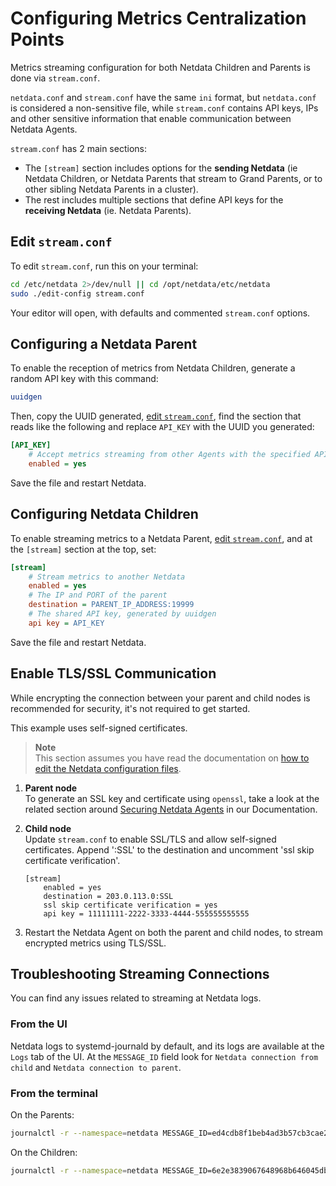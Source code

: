 # Configuring Metrics Centralization Points

Metrics streaming configuration for both Netdata Children and Parents is done via `stream.conf`.

`netdata.conf` and `stream.conf` have the same `ini` format, but `netdata.conf` is considered a non-sensitive file, while `stream.conf` contains API keys, IPs and other sensitive information that enable communication between Netdata Agents.

`stream.conf` has 2 main sections:

- The `[stream]` section includes options for the **sending Netdata** (ie Netdata Children, or Netdata Parents that stream to Grand Parents, or to other sibling Netdata Parents in a cluster).
- The rest includes multiple sections that define API keys for the **receiving Netdata** (ie. Netdata Parents).

## Edit `stream.conf`

To edit `stream.conf`, run this on your terminal:

```bash
cd /etc/netdata 2>/dev/null || cd /opt/netdata/etc/netdata
sudo ./edit-config stream.conf
```

Your editor will open, with defaults and commented `stream.conf` options.

## Configuring a Netdata Parent

To enable the reception of metrics from Netdata Children, generate a random API key with this command:

```bash
uuidgen
```

Then, copy the UUID generated, [edit `stream.conf`](#edit-streamconf), find the section that reads like the following and replace `API_KEY` with the UUID you generated:

```ini
[API_KEY]
    # Accept metrics streaming from other Agents with the specified API key
    enabled = yes
```

Save the file and restart Netdata.

## Configuring Netdata Children

To enable streaming metrics to a Netdata Parent, [edit `stream.conf`](#edit-streamconf), and at the `[stream]` section at the top, set:

```ini
[stream]
    # Stream metrics to another Netdata
    enabled = yes
    # The IP and PORT of the parent
    destination = PARENT_IP_ADDRESS:19999
    # The shared API key, generated by uuidgen
    api key = API_KEY
```

Save the file and restart Netdata.

## Enable TLS/SSL Communication

While encrypting the connection between your parent and child nodes is recommended for security, it's not required to get started.

This example uses self-signed certificates.

> **Note**  
> This section assumes you have read the documentation on [how to edit the Netdata configuration files](/docs/netdata-agent/configuration/README.md).  
<!-- here we need link to the section that will contain the restarting instructions -->

1. **Parent node**  
   To generate an SSL key and certificate using `openssl`, take a look at the related section around [Securing Netdata Agents](/src/web/server/README.md#enable-httpstls-support) in our Documentation.

2. **Child node**  
   Update `stream.conf` to enable SSL/TLS and allow self-signed certificates. Append ':SSL' to the destination and uncomment 'ssl skip certificate verification'.

    ```text
    [stream]
        enabled = yes
        destination = 203.0.113.0:SSL
        ssl skip certificate verification = yes
        api key = 11111111-2222-3333-4444-555555555555
    ```

3. Restart the Netdata Agent on both the parent and child nodes, to stream encrypted metrics using TLS/SSL.

## Troubleshooting Streaming Connections

You can find any issues related to streaming at Netdata logs.

### From the UI

Netdata logs to systemd-journald by default, and its logs are available at the `Logs` tab of the UI. At the `MESSAGE_ID` field look for `Netdata connection from child` and `Netdata connection to parent`.

### From the terminal

On the Parents:

```bash
journalctl -r --namespace=netdata MESSAGE_ID=ed4cdb8f1beb4ad3b57cb3cae2d162fa
```

On the Children:

```bash
journalctl -r --namespace=netdata MESSAGE_ID=6e2e3839067648968b646045dbf28d66
```
